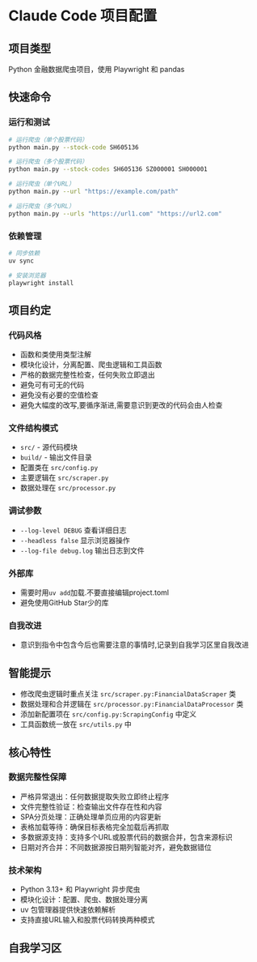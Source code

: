# Claude Code 项目配置

## 项目类型

Python 金融数据爬虫项目，使用 Playwright 和 pandas

## 快速命令

### 运行和测试

```bash
# 运行爬虫（单个股票代码）
python main.py --stock-code SH605136

# 运行爬虫（多个股票代码）
python main.py --stock-codes SH605136 SZ000001 SH000001

# 运行爬虫（单个URL）
python main.py --url "https://example.com/path"

# 运行爬虫（多个URL）
python main.py --urls "https://url1.com" "https://url2.com"
```

### 依赖管理

```bash
# 同步依赖
uv sync

# 安装浏览器
playwright install
```

## 项目约定

### 代码风格

- 函数和类使用类型注解
- 模块化设计，分离配置、爬虫逻辑和工具函数
- 严格的数据完整性检查，任何失败立即退出
- 避免可有可无的代码
- 避免没有必要的空值检查
- 避免大幅度的改写,要循序渐进,需要意识到更改的代码会由人检查

### 文件结构模式

- `src/` - 源代码模块
- `build/` - 输出文件目录
- 配置类在 `src/config.py`
- 主要逻辑在 `src/scraper.py`
- 数据处理在 `src/processor.py`

### 调试参数

- `--log-level DEBUG` 查看详细日志
- `--headless false` 显示浏览器操作
- `--log-file debug.log` 输出日志到文件

### 外部库

- 需要时用`uv add`加载.不要直接编辑project.toml
- 避免使用GitHub Star少的库

### 自我改进

- 意识到指令中包含今后也需要注意的事情时,记录到自我学习区里自我改进

## 智能提示

- 修改爬虫逻辑时重点关注 `src/scraper.py:FinancialDataScraper` 类
- 数据处理和合并逻辑在 `src/processor.py:FinancialDataProcessor` 类
- 添加新配置项在 `src/config.py:ScrapingConfig` 中定义
- 工具函数统一放在 `src/utils.py` 中

## 核心特性

### 数据完整性保障

- 严格异常退出：任何数据提取失败立即终止程序
- 文件完整性验证：检查输出文件存在性和内容
- SPA分页处理：正确处理单页应用的内容更新
- 表格加载等待：确保目标表格完全加载后再抓取
- 多数据源支持：支持多个URL或股票代码的数据合并，包含来源标识
- 日期对齐合并：不同数据源按日期列智能对齐，避免数据错位

### 技术架构

- Python 3.13+ 和 Playwright 异步爬虫
- 模块化设计：配置、爬虫、数据处理分离
- uv 包管理器提供快速依赖解析
- 支持直接URL输入和股票代码转换两种模式

## 自我学习区
<!-- Claude Code 在此记录新发现的项目模式和改进 -->

